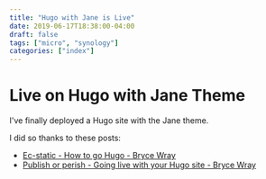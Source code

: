 ```yaml
---
title: "Hugo with Jane is Live"
date: 2019-06-17T18:38:00-04:00
draft: false
tags: ["micro", "synology"]
categories: ["index"]
---
```


# Live on Hugo with Jane Theme

I've finally deployed a Hugo site with the Jane theme.

I did so thanks to these posts:

* [Ec-static - How to go Hugo - Bryce Wray](https://brycewray.com/posts/2019/04/ec-static/)
* [Publish or perish - Going live with your Hugo site - Bryce Wray](https://brycewray.com/posts/2019/04/publish-or-perish/)